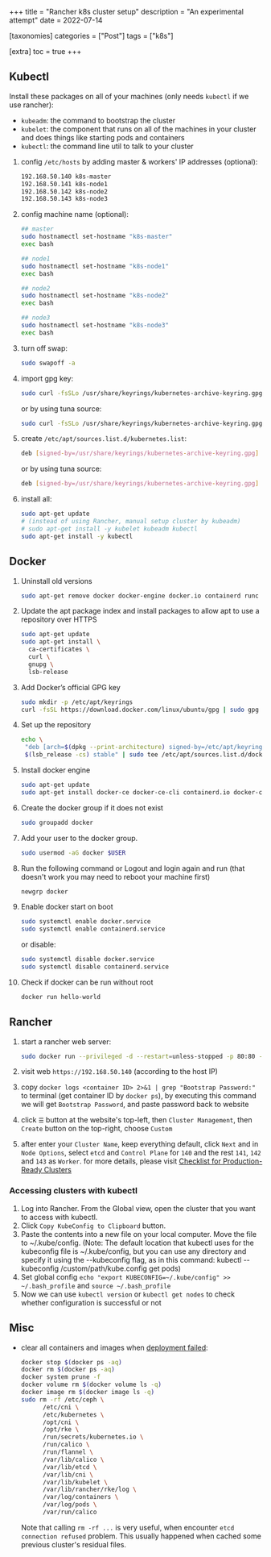 +++
title = "Rancher k8s cluster setup"
description = "An experimental attempt"
date = 2022-07-14

[taxonomies]
categories = ["Post"]
tags = ["k8s"]

[extra]
toc = true
+++

## Kubectl

Install these packages on all of your machines (only needs `kubectl` if we use rancher):

- `kubeadm`: the command to bootstrap the cluster
- `kubelet`: the component that runs on all of the machines in your cluster and does things like starting pods and containers
- `kubectl`: the command line util to talk to your cluster

1. config `/etc/hosts` by adding master & workers' IP addresses (optional):

   ```txt
   192.168.50.140 k8s-master
   192.168.50.141 k8s-node1
   192.168.50.142 k8s-node2
   192.168.50.143 k8s-node3
   ```

1. config machine name (optional):

   ```sh
   ## master
   sudo hostnamectl set-hostname "k8s-master"
   exec bash

   ## node1
   sudo hostnamectl set-hostname "k8s-node1"
   exec bash

   ## node2
   sudo hostnamectl set-hostname "k8s-node2"
   exec bash

   ## node3
   sudo hostnamectl set-hostname "k8s-node3"
   exec bash
   ```

1. turn off swap:

   ```sh
   sudo swapoff -a
   ```

1. import gpg key:

   ```sh
   sudo curl -fsSLo /usr/share/keyrings/kubernetes-archive-keyring.gpg  https://mirrors.aliyun.com/kubernetes/apt/doc/apt-key.gpg
   ```

   or by using tuna source:

   ```sh
   sudo curl -fsSLo /usr/share/keyrings/kubernetes-archive-keyring.gpg  https://mirrors.tuna.tsinghua.edu.cn/kubernetes/apt/doc/apt-key.gpg
   ```

1. create `/etc/apt/sources.list.d/kubernetes.list`:

   ```sh
   deb [signed-by=/usr/share/keyrings/kubernetes-archive-keyring.gpg] https://mirrors.aliyun.com/kubernetes/apt kubernetes-xenial main
   ```

   or by using tuna source:

   ```sh
   deb [signed-by=/usr/share/keyrings/kubernetes-archive-keyring.gpg] https://mirrors.tuna.tsinghua.edu.cn/kubernetes/apt kubernetes-xenial main
   ```

1. install all:

   ```sh
   sudo apt-get update
   # (instead of using Rancher, manual setup cluster by kubeadm)
   # sudo apt-get install -y kubelet kubeadm kubectl
   sudo apt-get install -y kubectl
   ```

## Docker

1. Uninstall old versions

   ```sh
   sudo apt-get remove docker docker-engine docker.io containerd runc
   ```

1. Update the apt package index and install packages to allow apt to use a repository over HTTPS

   ```sh
   sudo apt-get update
   sudo apt-get install \
     ca-certificates \
     curl \
     gnupg \
     lsb-release
   ```

1. Add Docker’s official GPG key

   ```sh
   sudo mkdir -p /etc/apt/keyrings
   curl -fsSL https://download.docker.com/linux/ubuntu/gpg | sudo gpg --dearmor -o /etc/apt/keyrings/docker.gpg
   ```

1. Set up the repository

   ```sh
   echo \
    "deb [arch=$(dpkg --print-architecture) signed-by=/etc/apt/keyrings/docker.gpg] https://download.docker.com/linux/ubuntu \
    $(lsb_release -cs) stable" | sudo tee /etc/apt/sources.list.d/docker.list > /dev/null
   ```

1. Install docker engine

   ```sh
   sudo apt-get update
   sudo apt-get install docker-ce docker-ce-cli containerd.io docker-compose-plugin
   ```

1. Create the docker group if it does not exist

   ```sh
   sudo groupadd docker
   ```

1. Add your user to the docker group.

   ```sh
   sudo usermod -aG docker $USER
   ```

1. Run the following command or Logout and login again and run (that doesn't work you may need to reboot your machine first)

   ```sh
   newgrp docker
   ```

1. Enable docker start on boot

   ```sh
   sudo systemctl enable docker.service
   sudo systemctl enable containerd.service
   ```

   or disable:

   ```sh
   sudo systemctl disable docker.service
   sudo systemctl disable containerd.service
   ```

1. Check if docker can be run without root

   ```sh
   docker run hello-world
   ```

## Rancher

1. start a rancher web server:

   ```sh
   sudo docker run --privileged -d --restart=unless-stopped -p 80:80 -p 443:443 rancher/rancher:stable
   ```

1. visit web `https://192.168.50.140` (according to the host IP)

1. copy `docker logs <container ID> 2>&1 | grep "Bootstrap Password:"` to terminal (get container ID by `docker ps`), by executing this command we will get `Bootstrap Password`, and paste password back to website

1. click `☰` button at the website's top-left, then `Cluster Management`, then `Create` button on the top-right, choose `Custom`

1. after enter your `Cluster Name`, keep everything default, click `Next` and in `Node Options`, select `etcd` and `Control Plane` for `140` and the rest `141`, `142` and `143` as `Worker`. for more details, please visit [Checklist for Production-Ready Clusters](https://rancher.com/docs/rancher/v2.6/en/cluster-provisioning/production/)

### Accessing clusters with kubectl

1. Log into Rancher. From the Global view, open the cluster that you want to access with kubectl.
1. Click `Copy KubeConfig to Clipboard` button.
1. Paste the contents into a new file on your local computer. Move the file to ~/.kube/config. (Note: The default location that kubectl uses for the kubeconfig file is ~/.kube/config, but you can use any directory and specify it using the --kubeconfig flag, as in this command: kubectl --kubeconfig /custom/path/kube.config get pods)
1. Set global config `echo "export KUBECONFIG=~/.kube/config" >> ~/.bash_profile` and `source ~/.bash_profile`
1. Now we can use `kubectl version` or `kubectl get nodes` to check whether configuration is successful or not

## Misc

- clear all containers and images when [deployment failed](https://github.com/rancher/rancher/issues/21926):

  ```sh
  docker stop $(docker ps -aq)
  docker rm $(docker ps -aq)
  docker system prune -f
  docker volume rm $(docker volume ls -q)
  docker image rm $(docker image ls -q)
  sudo rm -rf /etc/ceph \
        /etc/cni \
        /etc/kubernetes \
        /opt/cni \
        /opt/rke \
        /run/secrets/kubernetes.io \
        /run/calico \
        /run/flannel \
        /var/lib/calico \
        /var/lib/etcd \
        /var/lib/cni \
        /var/lib/kubelet \
        /var/lib/rancher/rke/log \
        /var/log/containers \
        /var/log/pods \
        /var/run/calico
  ```

  Note that calling `rm -rf ...` is very useful, when encounter `etcd connection refused` problem. This usually happened when cached some previous cluster's residual files.
